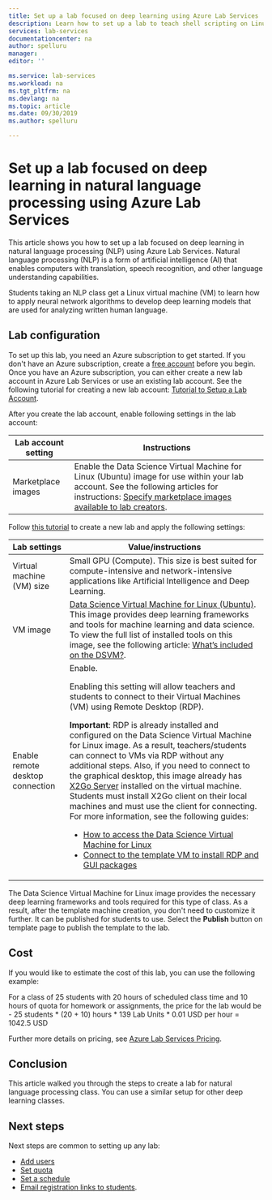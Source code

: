 ```yaml
---
title: Set up a lab focused on deep learning using Azure Lab Services | Microsoft Docs
description: Learn how to set up a lab to teach shell scripting on Linux. 
services: lab-services
documentationcenter: na
author: spelluru
manager: 
editor: ''

ms.service: lab-services
ms.workload: na
ms.tgt_pltfrm: na
ms.devlang: na
ms.topic: article
ms.date: 09/30/2019
ms.author: spelluru

---
```

# Set up a lab focused on deep learning in natural language processing using Azure Lab Services
This article shows you how to set up a lab focused on deep learning in natural language processing (NLP) using Azure Lab Services. Natural language processing (NLP) is a form of artificial intelligence (AI) that enables computers with translation, speech recognition, and other language understanding capabilities.  

Students taking an NLP class get a Linux virtual machine (VM) to learn how to apply neural network algorithms to develop deep learning models that are used for analyzing written human language. 

## Lab configuration
To set up this lab, you need an Azure subscription to get started. If you don't have an Azure subscription, create a [free account](https://azure.microsoft.com/free/) before you begin. Once you have an Azure subscription, you can either create a new lab account in Azure Lab Services or use an existing lab account. See the following tutorial for creating a new lab account: [Tutorial to Setup a Lab Account](tutorial-setup-lab-account.md).
 
After you create the lab account, enable following settings in the lab account: 

| Lab account setting | Instructions |
| ----------- | ------------ |  
| Marketplace images | Enable the Data Science Virtual Machine for Linux (Ubuntu) image for use within your lab account.  See the following articles for instructions: [Specify marketplace images available to lab creators](how-to-configure-lab-accounts.md#specify-marketplace-images-available-to-lab-creators). | 

Follow [this tutorial](tutorial-setup-classroom-lab.md) to create a new lab and apply the following settings:

| Lab settings | Value/instructions | 
| ------------ | ------------------ |
| Virtual machine (VM) size | Small GPU (Compute). This size is best suited for compute-intensive and network-intensive applications like Artificial Intelligence and Deep Learning. |
| VM image | [Data Science Virtual Machine for Linux (Ubuntu)](https://azuremarketplace.microsoft.com/marketplace/apps/microsoft-dsvm.linux-data-science-vm-ubuntu). This image provides deep learning frameworks and tools for machine learning and data science. To view the full list of installed tools on this image, see the following article: [What’s included on the DSVM?](../../machine-learning/data-science-virtual-machine/overview.md#whats-included-on-the-dsvm). |
| Enable remote desktop connection | Enable. <p>Enabling this setting will allow teachers and students to connect to their Virtual Machines (VM) using Remote Desktop (RDP).</p><p>**Important**: RDP is already installed and configured on the Data Science Virtual Machine for Linux image. As a result, teachers/students can connect to VMs via RDP without any additional steps. Also, if you need to connect to the graphical desktop, this image already has [X2Go Server](https://wiki.x2go.org/doku.php/doc:newtox2go) installed on the virtual machine. Students must install X2Go client on their local machines and must use the client for connecting. For more information, see the following guides: <ul><li>[How to access the Data Science Virtual Machine for Linux](../../machine-learning/data-science-virtual-machine/dsvm-ubuntu-intro.md#how-to-access-the-ubuntu-data-science-virtual-machine)</li><li>[Connect to the template VM to install RDP and GUI packages](how-to-enable-remote-desktop-linux.md#connect-to-the-template-vm)</li></ul></p>   |

The Data Science Virtual Machine for Linux image provides the necessary deep learning frameworks and tools required for this type of class. As a result, after the template machine creation, you don't need to customize it further. It can be published for students to use. Select the **Publish** button on template page to publish the template to the lab.  

## Cost
If you would like to estimate the cost of this lab, you can use the following example: 

For a class of 25 students with 20 hours of scheduled class time and 10 hours of quota for homework or assignments, the price for the lab would be - 
25 students * (20 + 10) hours * 139 Lab Units * 0.01 USD per hour = 1042.5 USD

Further more details on pricing, see [Azure Lab Services Pricing](https://azure.microsoft.com/pricing/details/lab-services/).

## Conclusion
This article walked you through the steps to create a lab for natural language processing class. You can use a similar setup for other deep learning classes.

## Next steps
Next steps are common to setting up any lab:

- [Add users](tutorial-setup-classroom-lab.md#add-users-to-the-lab)
- [Set quota](how-to-configure-student-usage.md#set-quotas-for-users)
- [Set a schedule](tutorial-setup-classroom-lab.md#set-a-schedule-for-the-lab) 
- [Email registration links to students](how-to-configure-student-usage.md#send-invitations-to-users). 

